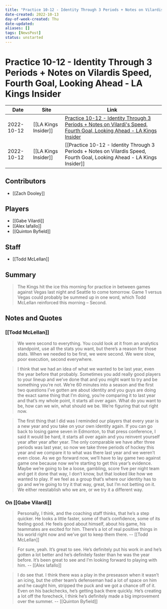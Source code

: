 ```yaml
---
title: "Practice 10-12 - Identity Through 3 Periods + Notes on Vilardis Speed, Fourth Goal, Looking Ahead - LA Kings Insider"
date-created: 2022-10-13
day-of-week-created: Thu
date-updated: 
aliases: []
tags: [NewsPost]
status: unstarted
---
```


# Practice 10-12 - Identity Through 3 Periods + Notes on Vilardis Speed, Fourth Goal, Looking Ahead - LA Kings Insider

Date | Site | Link
---|---|---
2022-10-12 | [[LA Kings Insider]] | [Practice 10-12 - Identity Through 3 Periods + Notes on Vilardi's Speed, Fourth Goal, Looking Ahead - LA Kings Insider](https://lakingsinsider.com/2022/10/12/practice-10-12-identity-through-3-periods-notes-on-vilardis-speed-fourth-goal-looking-ahead/)
2022-10-12 | [[LA Kings Insider]] | [[Practice 10-12 - Identity Through 3 Periods + Notes on Vilardis Speed, Fourth Goal, Looking Ahead - LA Kings Insider]]


## Contributors
- [[Zach Dooley]]


## Players
- [[Gabe Vilardi]]
- [[Alex Iafallo]]
- [[Quinton Byfield]]


## Staff
- [[Todd McLellan]]


## Summary
>The Kings hit the ice this morning for practice in between games against Vegas last night and Seattle to come tomorrow.
>Game 1 versus Vegas could probably be summed up in one word, which Todd McLellan reinforced this morning – Second. 


## Notes and Quotes
### [[Todd McLellan]]
> We were second to everything. You could look at it from an analytics standpoint, use all the stats you want, but there’s a reason for those stats. When we needed to be first, we were second. We were slow, poor execution, second everywhere.

> I think that we had an idea of what we wanted to be last year, even the year before that probably. Sometimes you add really good players to your lineup and we’ve done that and you might want to try and be something you’re not. We’re 60 minutes into a season and the first two questions I’ve gotten are about identity and you guys are doing the exact same thing that I’m doing, you’re comparing it to last year and that’s my whole point, it starts all over again. What do you want to be, how can we win, what should we be. We’re figuring that out right now.

> The first thing that I did was I reminded our players that every year is a new year and you take on your own identity again. If you can go back to losing game seven in Edmonton, to that press conference, I said it would be hard, it starts all over again and you reinvent yourself year after year after year. The only comparable we have after three periods was last year, so now we take three periods of hockey this year and we compare it to what was there last year and we weren’t even close. As we go forward now, we’ll have to lay game two against game one because now we’re starting to get this year’s evidence. Maybe we’re going to be a loose, gambling, score five per night team and get it done that way, I don’t know, but that looked like how we wanted to play. If we feel as a group that’s where our identity has to go and we’re going to try it that way, great, but I’m not betting on it. We either reestablish who we are, or we try it a different way.

### On [[Gabe Vilardi]]
> Personally, I think, and the coaching staff thinks, that he’s a step quicker. He looks a little faster, some of that’s confidence, some of its feeling good. He feels good about himself, about his game, his teammates are excited for him. There’s a lot of real positive things in his world right now and we’ve got to keep them there. -- [[Todd McLellan]]

> For sure, yeah. It’s great to see. He’s definitely put his work in and he’s gotten a lot better and he’s definitely faster than he was the year before. It’s been great to see and I’m looking forward to playing with him. -- [[Alex Iafallo]]

> I do see that. I think there was a play in the preseason when it wasn’t an icing, but the other team’s defenseman had a lot of space on him and he caught him, stripped the puck and we got a chance off of it. Even on his backchecks, he’s getting back there quickly. He’s creating a lot off the forecheck, I think he’s definitely made a big improvement over the summer. -- [[Quinton Byfield]]



